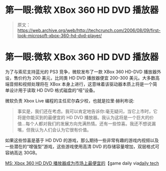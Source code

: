 # 第一眼:微软 XBox 360 HD DVD 播放器

> 原文：<https://web.archive.org/web/http://techcrunch.com/2006/08/09/first-look-microsoft-xbox-360-hd-dvd-player/>

# 第一眼:微软 XBox 360 HD DVD 播放器

为了与索尼支持蓝光的 PS3 竞争，微软发布了一款 XBox 360 HD-DVD 播放器外设，售价约为 200 美元，比同类 HD DVD 播放器便宜 200-300 美元。大多数高端音频和视频处理将在 XBox 本身上进行，这意味着该驱动器本质上将是一个简单设计用于读取 HD DVD 格式磁盘的“哑”设备。

微软负责 Xbox Live 编程的主任尼尔森少校，也就是拉里·赫利布说:

> 事实是，我们还在考虑。我可以肯定地告诉你:毫无疑问，当它上市时，它将是你能买到的最便宜的 HD DVD 播放器。我认为这将是一个巨大的价值…每个人都对我们的发展方向充满热情。还有一些惊喜。我还不想说漏嘴，但我认为人们会认为它很有价值。

如果这些惊喜是基于 HD DVD 的游戏，那么期待一些非常有趣的游戏内视频以及一些潜在的“增强型”游戏，这些游戏使用高清 DVD 的存储容量增加，双层格式可容纳高达 30GB。

[MS: Xbox 360 HD DVD 播放器成为市场上最便宜的](https://web.archive.org/web/20210228230205/http://biz.gamedaily.com/industry/feature/?id=13461)【game daily via[daily tech](https://web.archive.org/web/20210228230205/http://www.dailytech.com/article.aspx?newsid=3722)